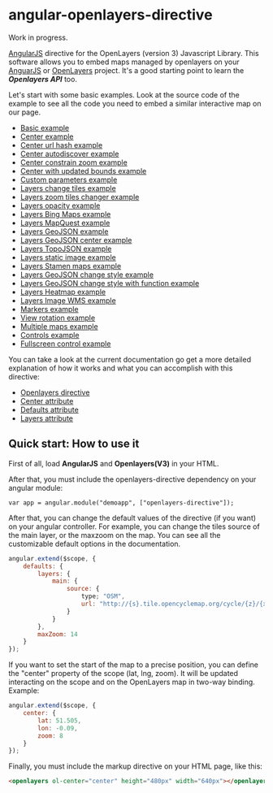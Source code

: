 # angular-openlayers-directive

Work in progress.

[AngularJS](http://angularjs.org/) directive for the OpenLayers (version 3) Javascript
Library. This software allows you to embed maps managed by openlayers on your [AnguarJS](http://angularjs.org/) or [OpenLayers](http://openlayers.org/) project. It's a good starting point to learn the ***Openlayers API*** too.

Let's start with some basic examples. Look at the source code of the example to see all the code you need to embed a similar interactive map on our page.

* [Basic example](http://tombatossals.github.io/angular-openlayers-directive/examples/010-simple-example.html)
* [Center example](http://tombatossals.github.io/angular-openlayers-directive/examples/020-center-example.html)
* [Center url hash example](http://tombatossals.github.io/angular-openlayers-directive/examples/021-center-url-hash-example.html)
* [Center autodiscover example](http://tombatossals.github.io/angular-openlayers-directive/examples/022-center-autodiscover-example.html)
* [Center constrain zoom example](http://tombatossals.github.io/angular-openlayers-directive/examples/023-center-constrain-zoom-example.html)
* [Center with updated bounds example](http://tombatossals.github.io/angular-openlayers-directive/examples/024-center-bounds-example.html)
* [Custom parameters example](http://tombatossals.github.io/angular-openlayers-directive/examples/030-custom-parameters-example.html)
* [Layers change tiles example](http://tombatossals.github.io/angular-openlayers-directive/examples/040-layers-change-tiles-example.html)
* [Layers zoom tiles changer example](http://tombatossals.github.io/angular-openlayers-directive/examples/041-layers-zoom-tiles-changer-example.html)
* [Layers opacity example](http://tombatossals.github.io/angular-openlayers-directive/examples/042-layers-opacity-example.html)
* [Layers Bing Maps example](http://tombatossals.github.io/angular-openlayers-directive/examples/043-layers-bing-maps-example.html)
* [Layers MapQuest example](http://tombatossals.github.io/angular-openlayers-directive/examples/044-layers-mapquest-maps-example.html)
* [Layers GeoJSON example](http://tombatossals.github.io/angular-openlayers-directive/examples/045-layers-geojson-example.html)
* [Layers GeoJSON center example](http://tombatossals.github.io/angular-openlayers-directive/examples/046-layers-geojson-center-example.html)
* [Layers TopoJSON example](http://tombatossals.github.io/angular-openlayers-directive/examples/047-layers-topojson-example.html)
* [Layers static image example](http://tombatossals.github.io/angular-openlayers-directive/examples/048-layers-static-image-example.html)
* [Layers Stamen maps example](http://tombatossals.github.io/angular-openlayers-directive/examples/049-layers-stamen-example.html)
* [Layers GeoJSON change style example](http://tombatossals.github.io/angular-openlayers-directive/examples/050-layer-geojson-change-style-example.html)
* [Layers GeoJSON change style with function example](http://tombatossals.github.io/angular-openlayers-directive/examples/051-layer-geojson-change-style-with-function-example.html)
* [Layers Heatmap example](http://tombatossals.github.io/angular-openlayers-directive/examples/052-heatmap-example.html)
* [Layers Image WMS example](http://tombatossals.github.io/angular-openlayers-directive/examples/053-layers-image-wms-example.html)
* [Markers example](http://tombatossals.github.io/angular-openlayers-directive/examples/060-markers-example.html)
* [View rotation example](http://tombatossals.github.io/angular-openlayers-directive/examples/070-view-rotation-example.html)
* [Multiple maps example](http://tombatossals.github.io/angular-openlayers-directive/examples/090-multiple-maps-example.html)
* [Controls example](http://tombatossals.github.io/angular-openlayers-directive/examples/100-controls-example.html)
* [Fullscreen control example](http://tombatossals.github.io/angular-openlayers-directive/examples/101-controls-fullscreen-example.html)

You can take a look at the current documentation go get a more detailed explanation of how it works and what you can accomplish with this directive:

* [Openlayers directive](https://github.com/tombatossals/angular-openlayers-directive/blob/master/doc/01-openlayers-directive.md)
* [Center attribute](https://github.com/tombatossals/angular-openlayers-directive/blob/master/doc/02-center-attribute.md)
* [Defaults attribute](https://github.com/tombatossals/angular-openlayers-directive/blob/master/doc/03-defaults-attribute.md)
* [Layers attribute](https://github.com/tombatossals/angular-openlayers-directive/blob/master/doc/04-layers-attribute.md)

## Quick start: How to use it

First of all, load **AngularJS** and **Openlayers(V3)** in your HTML.

After that, you must include the openlayers-directive dependency on your angular module:
```
var app = angular.module("demoapp", ["openlayers-directive"]);
```

After that, you can change the default values of the directive (if you want) on
your angular controller. For example, you can change the tiles source of the main layer, or the
maxzoom on the map. You can see all the customizable default options in the documentation.

```javascript
angular.extend($scope, {
    defaults: {
        layers: {
            main: {
                source: {
                    type; "OSM",
                    url: "http://{s}.tile.opencyclemap.org/cycle/{z}/{x}/{y}.png",
                }
            }
        },
        maxZoom: 14
    }
});
```

If you want to set the start of the map to a precise position, you can define
the "center" property of the scope (lat, lng, zoom). It will be updated
interacting on the scope and on the OpenLayers map in two-way binding. Example:
```javascript
angular.extend($scope, {
    center: {
        lat: 51.505,
        lon: -0.09,
        zoom: 8
    }
});

```
Finally, you must include the markup directive on your HTML page, like this:
```html
<openlayers ol-center="center" height="480px" width="640px"></openlayers>
```
